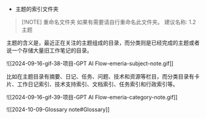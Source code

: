 - 主题的索引文件夹

> [!NOTE] 重命名文件夹
> 如果有需要请自行重命名此文件夹。
> 建议名称: 1.2 主题

主题的含义是，最近正在关注的主题组成的目录，而分类则是已经完成的主题或者说一个存储大量旧工作笔记的目录。

![[2024-09-16-gif-38-项目-GPT AI Flow-emeria-subject-note.gif]]

比如在主题目录有摘要、日记、任务、问题、技术和资源等栏目，而分类目录有卡片、工作日记索引、技术支持索引、文档索引、任务索引和行政索引等。

![[2024-09-16-gif-39-项目-GPT AI Flow-emeria-category-note.gif]]

![[2024-10-09-Glossary note#Glossary]]

